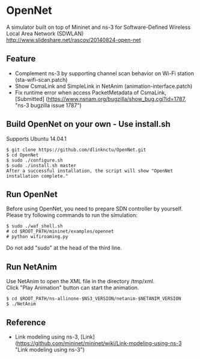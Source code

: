 OpenNet
=======
A simulator built on top of Mininet and ns-3 for Software-Defined Wireless Local Area Network (SDWLAN)  
http://www.slideshare.net/rascov/20140824-open-net

Feature
-------
* Complement ns-3 by supporting channel scan behavior on Wi-Fi station (sta-wifi-scan.patch)
* Show CsmaLink and SimpleLink in NetAnim (animation-interface.patch)
* Fix runtime error when access PacketMetadata of CsmaLink, [Submitted] (https://www.nsnam.org/bugzilla/show_bug.cgi?id=1787, "ns-3 bugzilla issue 1787")

Build OpenNet on your own - Use install.sh
------------------------------------------
Supports Ubuntu 14.04.1  

    $ git clone https://github.com/dlinknctu/OpenNet.git
    $ cd OpenNet
    $ sudo ./configure.sh
    $ sudo ./install.sh master
    After a successful installation, the script will show "OpenNet installation complete."

Run OpenNet
-----------
Before using OpenNet, you need to prepare SDN controller by yourself.  
Please try following commands to run the simulation:  

    $ sudo ./waf_shell.sh
    # cd $ROOT_PATH/mininet/examples/opennet
    # python wifiroaming.py

Do not add "sudo" at the head of the third line.  

Run NetAnim
-----------
Use NetAnim to open the XML file in the directory /tmp/xml.  
Click "Play Animation" button can start the animation.

    $ cd $ROOT_PATH/ns-allinone-$NS3_VERSION/netanim-$NETANIM_VERSION
    $ ./NetAnim

Reference
---------
* Link modeling using ns-3, [Link] (https://github.com/mininet/mininet/wiki/Link-modeling-using-ns-3 "Link modeling using ns-3")


